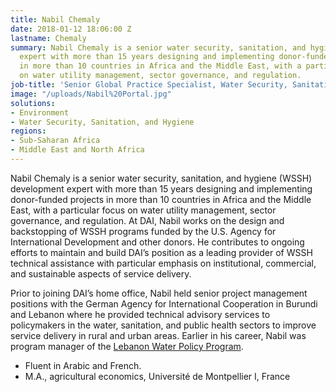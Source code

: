 ```yaml
---
title: Nabil Chemaly
date: 2018-01-12 18:06:00 Z
lastname: Chemaly
summary: Nabil Chemaly is a senior water security, sanitation, and hygiene development
  expert with more than 15 years designing and implementing donor-funded projects
  in more than 10 countries in Africa and the Middle East, with a particular focus
  on water utility management, sector governance, and regulation.
job-title: 'Senior Global Practice Specialist, Water Security, Sanitation, and Hygiene '
image: "/uploads/Nabil%20Portal.jpg"
solutions:
- Environment
- Water Security, Sanitation, and Hygiene
regions:
- Sub-Saharan Africa
- Middle East and North Africa
---
```


Nabil Chemaly is a senior water security, sanitation, and hygiene (WSSH) development expert with more than 15 years designing and implementing donor-funded projects in more than 10 countries in Africa and the Middle East, with a particular focus on water utility management, sector governance, and regulation. At DAI, Nabil works on the design and backstopping of WSSH programs funded by the U.S. Agency for International Development and other donors. He contributes to ongoing efforts to maintain and build DAI’s position as a leading provider of WSSH technical assistance with particular emphasis on institutional, commercial, and sustainable aspects of service delivery.
 
Prior to joining DAI’s home office, Nabil held senior project management positions with the German Agency for International Cooperation in Burundi and Lebanon where he provided technical advisory services to policymakers in the water, sanitation, and public health sectors to improve service delivery in rural and urban areas. Earlier in his career, Nabil was program manager of the [Lebanon Water Policy Program](https://www.dai.com/our-work/projects/lebanon-water-policy-program-lwpp).

* Fluent in Arabic and French.
* M.A., agricultural economics, Université de Montpellier I, France